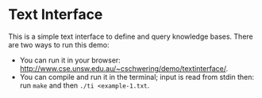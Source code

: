 # Text Interface

This is a simple text interface to define and query knowledge bases.
There are two ways to run this demo:

* You can run it in your browser:
  <http://www.cse.unsw.edu.au/~cschwering/demo/textinterface/>.
* You can compile and run it in the terminal; input is read from stdin then:
  run `make` and then `./ti <example-1.txt`.

